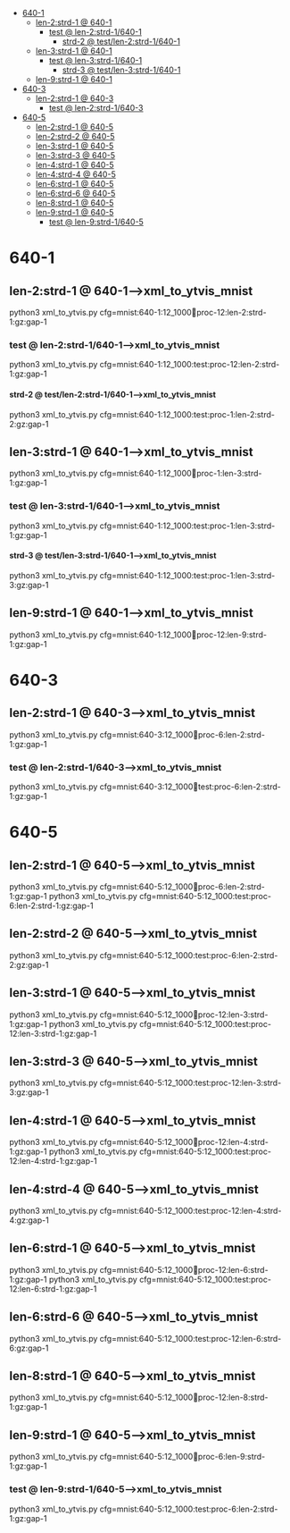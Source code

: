 <!-- MarkdownTOC -->

- [640-1](#640_1_)
    - [len-2:strd-1       @ 640-1](#len_2_strd_1___640_1_)
        - [test       @ len-2:strd-1/640-1](#test___len_2_strd_1_640_1_)
            - [strd-2       @ test/len-2:strd-1/640-1](#strd_2___test_len_2_strd_1_640_1_)
    - [len-3:strd-1       @ 640-1](#len_3_strd_1___640_1_)
        - [test       @ len-3:strd-1/640-1](#test___len_3_strd_1_640_1_)
            - [strd-3       @ test/len-3:strd-1/640-1](#strd_3___test_len_3_strd_1_640_1_)
    - [len-9:strd-1       @ 640-1](#len_9_strd_1___640_1_)
- [640-3](#640_3_)
    - [len-2:strd-1       @ 640-3](#len_2_strd_1___640_3_)
        - [test       @ len-2:strd-1/640-3](#test___len_2_strd_1_640_3_)
- [640-5](#640_5_)
    - [len-2:strd-1       @ 640-5](#len_2_strd_1___640_5_)
    - [len-2:strd-2       @ 640-5](#len_2_strd_2___640_5_)
    - [len-3:strd-1       @ 640-5](#len_3_strd_1___640_5_)
    - [len-3:strd-3       @ 640-5](#len_3_strd_3___640_5_)
    - [len-4:strd-1       @ 640-5](#len_4_strd_1___640_5_)
    - [len-4:strd-4       @ 640-5](#len_4_strd_4___640_5_)
    - [len-6:strd-1       @ 640-5](#len_6_strd_1___640_5_)
    - [len-6:strd-6       @ 640-5](#len_6_strd_6___640_5_)
    - [len-8:strd-1       @ 640-5](#len_8_strd_1___640_5_)
    - [len-9:strd-1       @ 640-5](#len_9_strd_1___640_5_)
        - [test       @ len-9:strd-1/640-5](#test___len_9_strd_1_640_5_)

<!-- /MarkdownTOC -->

<a id="640_1_"></a>
# 640-1
<a id="len_2_strd_1___640_1_"></a>
## len-2:strd-1       @ 640-1-->xml_to_ytvis_mnist
python3 xml_to_ytvis.py cfg=mnist:640-1:12_1000:train:proc-12:len-2:strd-1:gz:gap-1 
<a id="test___len_2_strd_1_640_1_"></a>
### test       @ len-2:strd-1/640-1-->xml_to_ytvis_mnist
python3 xml_to_ytvis.py cfg=mnist:640-1:12_1000:test:proc-12:len-2:strd-1:gz:gap-1 
<a id="strd_2___test_len_2_strd_1_640_1_"></a>
#### strd-2       @ test/len-2:strd-1/640-1-->xml_to_ytvis_mnist
python3 xml_to_ytvis.py cfg=mnist:640-1:12_1000:test:proc-1:len-2:strd-2:gz:gap-1 

<a id="len_3_strd_1___640_1_"></a>
## len-3:strd-1       @ 640-1-->xml_to_ytvis_mnist
python3 xml_to_ytvis.py cfg=mnist:640-1:12_1000:train:proc-1:len-3:strd-1:gz:gap-1 
<a id="test___len_3_strd_1_640_1_"></a>
### test       @ len-3:strd-1/640-1-->xml_to_ytvis_mnist
python3 xml_to_ytvis.py cfg=mnist:640-1:12_1000:test:proc-1:len-3:strd-1:gz:gap-1 
<a id="strd_3___test_len_3_strd_1_640_1_"></a>
#### strd-3       @ test/len-3:strd-1/640-1-->xml_to_ytvis_mnist
python3 xml_to_ytvis.py cfg=mnist:640-1:12_1000:test:proc-1:len-3:strd-3:gz:gap-1 

<a id="len_9_strd_1___640_1_"></a>
## len-9:strd-1       @ 640-1-->xml_to_ytvis_mnist
python3 xml_to_ytvis.py cfg=mnist:640-1:12_1000:train:proc-12:len-9:strd-1:gz:gap-1 

<a id="640_3_"></a>
# 640-3
<a id="len_2_strd_1___640_3_"></a>
## len-2:strd-1       @ 640-3-->xml_to_ytvis_mnist
python3 xml_to_ytvis.py cfg=mnist:640-3:12_1000:train:proc-6:len-2:strd-1:gz:gap-1 
<a id="test___len_2_strd_1_640_3_"></a>
### test       @ len-2:strd-1/640-3-->xml_to_ytvis_mnist
python3 xml_to_ytvis.py cfg=mnist:640-3:12_1000:train:test:proc-6:len-2:strd-1:gz:gap-1 

<a id="640_5_"></a>
# 640-5
<a id="len_2_strd_1___640_5_"></a>
## len-2:strd-1       @ 640-5-->xml_to_ytvis_mnist
python3 xml_to_ytvis.py cfg=mnist:640-5:12_1000:train:proc-6:len-2:strd-1:gz:gap-1 
python3 xml_to_ytvis.py cfg=mnist:640-5:12_1000:test:proc-6:len-2:strd-1:gz:gap-1 
<a id="len_2_strd_2___640_5_"></a>
## len-2:strd-2       @ 640-5-->xml_to_ytvis_mnist
python3 xml_to_ytvis.py cfg=mnist:640-5:12_1000:test:proc-6:len-2:strd-2:gz:gap-1 

<a id="len_3_strd_1___640_5_"></a>
## len-3:strd-1       @ 640-5-->xml_to_ytvis_mnist
python3 xml_to_ytvis.py cfg=mnist:640-5:12_1000:train:proc-12:len-3:strd-1:gz:gap-1 
python3 xml_to_ytvis.py cfg=mnist:640-5:12_1000:test:proc-12:len-3:strd-1:gz:gap-1 

<a id="len_3_strd_3___640_5_"></a>
## len-3:strd-3       @ 640-5-->xml_to_ytvis_mnist
python3 xml_to_ytvis.py cfg=mnist:640-5:12_1000:test:proc-12:len-3:strd-3:gz:gap-1 

<a id="len_4_strd_1___640_5_"></a>
## len-4:strd-1       @ 640-5-->xml_to_ytvis_mnist
python3 xml_to_ytvis.py cfg=mnist:640-5:12_1000:train:proc-12:len-4:strd-1:gz:gap-1 
python3 xml_to_ytvis.py cfg=mnist:640-5:12_1000:test:proc-12:len-4:strd-1:gz:gap-1 

<a id="len_4_strd_4___640_5_"></a>
## len-4:strd-4       @ 640-5-->xml_to_ytvis_mnist
python3 xml_to_ytvis.py cfg=mnist:640-5:12_1000:test:proc-12:len-4:strd-4:gz:gap-1 

<a id="len_6_strd_1___640_5_"></a>
## len-6:strd-1       @ 640-5-->xml_to_ytvis_mnist
python3 xml_to_ytvis.py cfg=mnist:640-5:12_1000:train:proc-12:len-6:strd-1:gz:gap-1 
python3 xml_to_ytvis.py cfg=mnist:640-5:12_1000:test:proc-12:len-6:strd-1:gz:gap-1 
<a id="len_6_strd_6___640_5_"></a>
## len-6:strd-6       @ 640-5-->xml_to_ytvis_mnist
python3 xml_to_ytvis.py cfg=mnist:640-5:12_1000:test:proc-12:len-6:strd-6:gz:gap-1 

<a id="len_8_strd_1___640_5_"></a>
## len-8:strd-1       @ 640-5-->xml_to_ytvis_mnist
python3 xml_to_ytvis.py cfg=mnist:640-5:12_1000:train:proc-12:len-8:strd-1:gz:gap-1 

<a id="len_9_strd_1___640_5_"></a>
## len-9:strd-1       @ 640-5-->xml_to_ytvis_mnist
python3 xml_to_ytvis.py cfg=mnist:640-5:12_1000:train:proc-6:len-9:strd-1:gz:gap-1 
<a id="test___len_9_strd_1_640_5_"></a>
### test       @ len-9:strd-1/640-5-->xml_to_ytvis_mnist
python3 xml_to_ytvis.py cfg=mnist:640-5:12_1000:test:proc-6:len-2:strd-1:gz:gap-1 